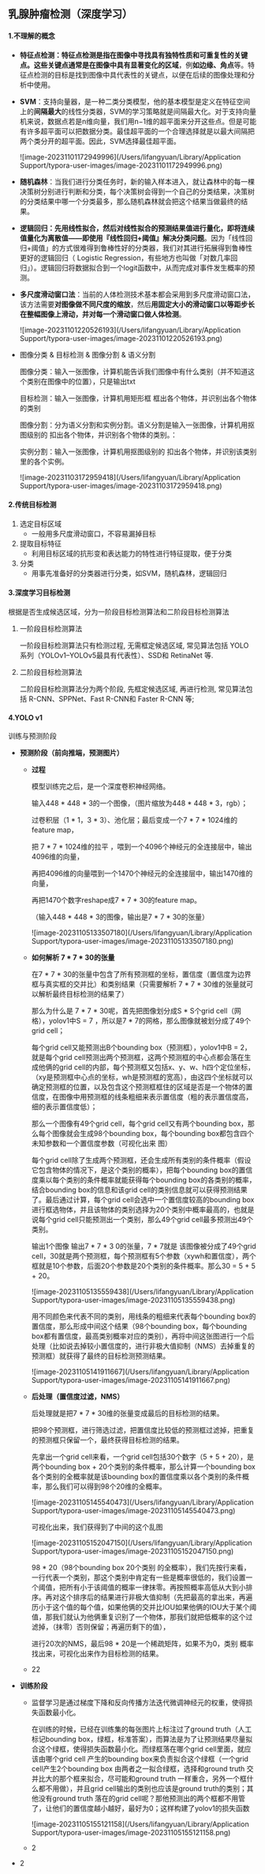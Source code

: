 ## 乳腺肿瘤检测（深度学习）



#### 1.不理解的概念

- **特征点检测：**特征点检测是指在图像中寻找具有独特性质和可重复性的关键点。这些关键点通常是在图像中**具有显著变化的区域**，例**如边缘、角点**等。特征点检测的目标是找到图像中具代表性的关键点，以便在后续的图像处理和分析中使用。

- **SVM**：支持向量器，是一种二类分类模型，他的基本模型是定义在特征空间上的**间隔最大**的线性分类器，SVM的学习策略就是间隔最大化。对于支持向量机来说，数据点若是n维向量，我们用n−1维的超平面来分开这些点。但是可能有许多超平面可以把数据分类。最佳超平面的一个合理选择就是以最大间隔把两个类分开的超平面。因此，SVM选择最佳超平面。

  ![image-20231101172949996](/Users/lifangyuan/Library/Application Support/typora-user-images/image-20231101172949996.png)

- **随机森林**：当我们进行分类任务时，新的输入样本进入，就让森林中的每一棵决策树分别进行判断和分类，每个决策树会得到一个自己的分类结果，决策树的分类结果中哪一个分类最多，那么随机森林就会把这个结果当做最终的结果。

- **逻辑回归：**先用线性拟合，然后对线性拟合的预测结果值进行量化，即将连续值量化为离散值——即**使用『线性回归+阈值』解决分类问题**。因为「线性回归+阈值」的方式很难得到鲁棒性好的分类器，我们对其进行拓展得到鲁棒性更好的逻辑回归（ Logistic Regression，有些地方也叫做「对数几率回归」）。逻辑回归将数据拟合到一个logit函数中，从而完成对事件发生概率的预测。

- **多尺度滑动窗口法**：当前的人体检测技术基本都会采用到多尺度滑动窗口法，该方法需要**对图像做不同尺度的缩放**，然后**用固定大小的滑动窗口以等距步长在整幅图像上滑动，并对每一个滑动窗口做人体检测**。

  

  ![image-20231101220526193](/Users/lifangyuan/Library/Application Support/typora-user-images/image-20231101220526193.png)

- 图像分类 & 目标检测 & 图像分割 & 语义分割

  图像分类：输入一张图像，计算机能告诉我们图像中有什么类别（并不知道这个类别在图像中的位置），只是输出txt

  目标检测：输入一张图像，计算机用矩形框 框出各个物体，并识别出各个物体的类别

  图像分割：分为语义分割和实例分割。语义分割是输入一张图像，计算机用抠图级别的 扣出各个物体，并识别各个物体的类别。：

  实例分割：输入一张图像，计算机用抠图级别的 扣出各个物体，并识别该类别里的各个实例。

  ![image-20231103172959418](/Users/lifangyuan/Library/Application Support/typora-user-images/image-20231103172959418.png)



#### 2.传统目标检测

1. 选定目标区域
   - 一般用多尺度滑动窗口，不容易漏掉目标
2. 提取目标特征
   - 利用目标区域的抗形变和表达能力的特性进行特征提取，便于分类
3. 分类
   - 用事先准备好的分类器进行分类，如SVM，随机森林，逻辑回归



#### 3.深度学习目标检测

根据是否生成候选区域，分为一阶段目标检测算法和二阶段目标检测算法

1. 一阶段目标检测算法

   一阶段目标检测算法只有检测过程, 无需框定候选区域, 常见算法包括 YOLO 系列（YOLOv1–YOLOv5最具有代表性）、SSD和 RetinaNet 等.

2. 二阶段目标检测算法

   二阶段目标检测算法分为两个阶段, 先框定候选区域, 再进行检测, 常见算法包括 R-CNN、SPPNet、Fast R-CNN和 Faster R-CNN 等; 



#### 4.YOLO v1

训练与预测阶段

- **预测阶段（前向推端，预测图片）**

  - **过程**

    模型训练完之后，是一个深度卷积神经网络。

    

    输入448 * 448 * 3的一个图像，（图片缩放为448 * 448 * 3，rgb）；

    过卷积层（1 * 1，3 * 3）、池化层；最后变成一个7 * 7 * 1024维的feature map，

    把 7 * 7 * 1024维的拉平 ，喂到一个4096个神经元的全连接层中，输出4096维的向量，

    再把4096维的向量喂到一个1470个神经元的全连接层中，输出1470维的向量，

    再把1470个数字reshape成7 * 7 * 30的feature map。

    （输入448 * 448 * 3的图像，输出是7 * 7 * 30的张量）

    ![image-20231105133507180](/Users/lifangyuan/Library/Application Support/typora-user-images/image-20231105133507180.png)

    

  - **如何解析 7 * 7 * 30的张量**

    在7 * 7 * 30的张量中包含了所有预测框的坐标，置信度（置信度为边界框与真实框的交并比）和类别结果（只需要解析 7 * 7 * 30维的张量就可以解析最终目标检测的结果了）

    

    那么为什么是 7 * 7 * 30呢，首先把图像划分成S * S个grid cell（网格），yolov1中S = 7 ，所以是7 * 7的网格，那么图像就被划分成了49个grid cell；

    

    每个grid cell又能预测出B个bounding box（预测框），yolov1中B = 2，就是每个grid cell预测出两个预测框，这两个预测框的中心点都会落在生成他俩的grid cell的内部，每个预测框又包括x、y、w、h四个定位坐标，（xy是预测框中心点的坐标，wh是预测框的宽高），由这四个坐标就可以确定预测框的位置，以及包含这个预测框框住的区域是否是一个物体的置信度，在图像中用预测框的线条粗细来表示置信度（粗的表示置信度高，细的表示置信度低）；

    

    那么一个图像有49个grid cell，每个grid cell又有两个bounding box，那么每个图像就会生成98个bounding box，每个bounding box都包含四个未知参数和一个置信度参数（可视化出来 图）

    

    每个grid cell除了生成两个预测框，还会生成所有类别的条件概率（假设它包含物体的情况下，是这个类别的概率），把每个bounding box的置信度乘以每个类别的条件概率就能获得每个bounding box的各类别的概率，结合bounding box的信息和该grid cell的类别信息就可以获得预测结果了。最后通过计算，每个grid cell会选中一个置信度较高的bounding box进行框选物体，并且该物体的类别选择为20个类别中概率最高的，也就是说每个grid cell只能预测出一个类别，那么49个grid cell最多预测出49个类别。

    

    输出1个图像 输出7 * 7 * 3 0的张量，7 * 7就是 该图像被分成了49个grid cell，30就是两个预测框，每个预测框有5个参数（xywh和置信度），两个框就是10个参数，后面20个参数是20个类别的条件概率。那么30 = 5 + 5 + 20。

    

    ![image-20231105135559438](/Users/lifangyuan/Library/Application Support/typora-user-images/image-20231105135559438.png)

    

    用不同颜色来代表不同的类别，用线条的粗细来代表每个bounding box的置信度，那么形成中间这个结果（98个bounding box，每个bounding box都有置信度，最高类别概率对应的类别），再将中间这张图进行一个后处理（比如说去掉较小置信度的，进行非极大值抑制（NMS）去掉重复的预测框）就获得了最终的目标检测预测结果。

    ![image-20231105141911667](/Users/lifangyuan/Library/Application Support/typora-user-images/image-20231105141911667.png)

    

  - **后处理（置信度过滤，NMS）**

    后处理就是把7 * 7 * 30维的张量变成最后的目标检测的结果。

    把98个预测框，进行筛选过滤，把置信度比较低的预测框过滤掉，把重复的预测框只保留一个，最终获得目标检测的结果。

    先拿出一个grid cell来看，一个grid cell包括30个数字（5 + 5 + 20），是两个bounding box + 20个类别的条件概率，那么计算一个bounding box各个类别的全概率就是该bounding box的置信度乘以各个类别的条件概率，那么我们可以得到98个20维的全概率。

    ![image-20231105145540473](/Users/lifangyuan/Library/Application Support/typora-user-images/image-20231105145540473.png)

    

     可视化出来，我们获得到了中间的这个乱图

    ![image-20231105152047150](/Users/lifangyuan/Library/Application Support/typora-user-images/image-20231105152047150.png)

    98 * 20（98个bounding box 20个类别 的全概率），我们先按行来看，一行代表一个类别，那这个类别中肯定有一些是概率很低的，我们设置一个阈值，把所有小于该阈值的概率一律抹零。再按照概率高低从大到小排序。再对这个排序后的结果进行非极大值抑制（先把最高的拿出来，再遍历小于这个值的每个值，如果他俩的交并比IOU如果他俩的IOU大于某个阈值，那我们就认为他俩重复识别了一个物体，那我们就把低概率的这个过滤掉，（抹零）否则保留；再遍历剩下的值），

    进行20次的NMS，最后98 * 20是一个稀疏矩阵，如果不为0，类别 概率 找出来，可视化出来作为目标检测的结果。 

  - 22

    

- **训练阶段**

  - 监督学习是通过梯度下降和反向传播方法迭代微调神经元的权重，使得损失函数最小化。

    在训练的时候，已经在训练集的每张图片上标注过了ground truth（人工标记bounding box，绿框，标准答案），而算法是为了让预测结果尽量拟合这个绿框，使得损失函数最小化。而绿框落在哪个grid cell里面，就应该由哪个grid cell 产生的bounding box来负责拟合这个绿框（一个grid cell产生2个bounding box 由两者之一拟合绿框，选择和ground truth 交并比大的那个框来拟合，尽可能和ground truth 一样重合，另外一个框什么都不用做），并且grid cell输出的类别也应该是ground truth的类别；其他没有ground truth 落在的grid cell呢？那他预测出的两个框都不用管了，让他们的置信度越小越好，最好为0；这样构建了yolov1的损失函数

    ![image-20231105155121158](/Users/lifangyuan/Library/Application Support/typora-user-images/image-20231105155121158.png)

  - 2

- 2

